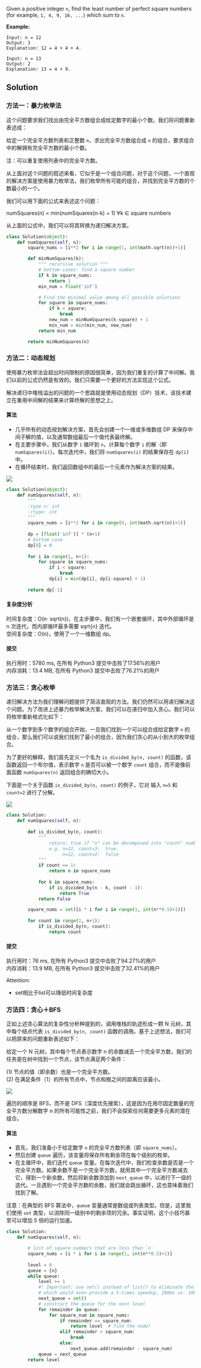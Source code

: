 Given a positive integer ```n```, find the least number of perfect square numbers (for example, ```1, 4, 9, 16, ...```) which sum to ```n```.

**Example:**
```
Input: n = 12
Output: 3 
Explanation: 12 = 4 + 4 + 4.

Input: n = 13
Output: 2
Explanation: 13 = 4 + 9.
```

## Solution
### 方法一：暴力枚举法

这个问题要求我们找出由完全平方数组合成给定数字的最小个数。我们将问题重新表述成：

给定一个完全平方数列表和正整数 ```n```，求出完全平方数组合成 ```n``` 的组合，要求组合中的解拥有完全平方数的最小个数。

注：可以重复使用列表中的完全平方数。

从上面对这个问题的叙述来看，它似乎是一个组合问题，对于这个问题，一个直观的解决方案是使用暴力枚举法，我们枚举所有可能的组合，并找到完全平方数的个数最小的一个。

我们可以用下面的公式来表述这个问题：

numSquares(n) = min(numSquares(n-k) + 1) ∀k ∈ square numbers

从上面的公式中，我们可以将其转换为递归解决方案。

```python
class Solution(object):
    def numSquares(self, n):
        square_nums = [i**2 for i in range(1, int(math.sqrt(n))+1)]

        def minNumSquares(k):
            """ recursive solution """
            # bottom cases: find a square number
            if k in square_nums:
                return 1
            min_num = float('inf')

            # Find the minimal value among all possible solutions
            for square in square_nums:
                if k < square:
                    break
                new_num = minNumSquares(k-square) + 1
                min_num = min(min_num, new_num)
            return min_num

        return minNumSquares(n)
```
### 方法二：动态规划

使用暴力枚举法会超出时间限制的原因很简单，因为我们重复的计算了中间解。我们以前的公式仍然是有效的。我们只需要一个更好的方法实现这个公式。

解决递归中堆栈溢出的问题的一个思路就是使用动态规划（DP）技术，该技术建立在重用中间解的结果来计算终解的思想之上。

#### 算法

- 几乎所有的动态规划解决方案，首先会创建一个一维或多维数组 DP 来保存中间子解的值，以及通常数组最后一个值代表最终解。
- 在主要步骤中，我们从数字 ```1``` 循环到 ```n```，计算每个数字 ```i``` 的解（即 ```numSquares(i)```）。每次迭代中，我们将 ```numSquares(i)``` 的结果保存在 ```dp[i]``` 中。
- 在循环结束时，我们返回数组中的最后一个元素作为解决方案的结果。

![](https://imgconvert.csdnimg.cn/aHR0cHM6Ly9waWMubGVldGNvZGUtY24uY29tL0ZpZ3VyZXMvMjc5LzI3OV9kcC5wbmc?x-oss-process=image/format,png)

```python
class Solution(object):
    def numSquares(self, n):
        """
        :type n: int
        :rtype: int
        """
        square_nums = [i**2 for i in range(0, int(math.sqrt(n))+1)]
        
        dp = [float('inf')] * (n+1)
        # bottom case
        dp[0] = 0
        
        for i in range(1, n+1):
            for square in square_nums:
                if i < square:
                    break
                dp[i] = min(dp[i], dp[i-square] + 1)
        
        return dp[-1]
```

#### 复杂度分析
时间复杂度：O(n⋅ sqrt(n))，在主步骤中，我们有一个嵌套循环，其中外部循环是 n 次迭代，而内部循环最多需要 sqrt{n} 迭代。  
空间复杂度：O(n)，使用了一个一维数组 dp。

#### 提交
执行用时：5780 ms, 在所有 Python3 提交中击败了17.56%的用户  
内存消耗：13.4 MB, 在所有 Python3 提交中击败了76.21%的用户

### 方法三：贪心枚举

递归解决方法为我们理解问题提供了简洁直观的方法。我们仍然可以用递归解决这个问题。为了改进上述暴力枚举解决方案，我们可以在递归中加入贪心。我们可以将枚举重新格式化如下：

从一个数字到多个数字的组合开始，一旦我们找到一个可以组合成给定数字 ```n``` 的组合，那么我们可以说我们找到了最小的组合，因为我们贪心的从小到大的枚举组合。

为了更好的解释，我们首先定义一个名为 ```is_divided_by(n, count)``` 的函数，该函数返回一个布尔值，表示数字 ```n``` 是否可以被一个数字 ```count``` 组合，而不是像前面函数 ```numSquares(n)``` 返回组合的确切大小。

下面是一个关于函数 ```is_divided_by(n, count)``` 的例子，它对 输入 ```n=5``` 和 ```count=2``` 进行了分解。

![](https://imgconvert.csdnimg.cn/aHR0cHM6Ly9waWMubGVldGNvZGUtY24uY29tL0ZpZ3VyZXMvMjc5LzI3OV9ncmVlZHkucG5n?x-oss-process=image/format,png)

```python
class Solution:
    def numSquares(self, n):
        
        def is_divided_by(n, count):
            """
                return: true if "n" can be decomposed into "count" number of perfect square numbers.
                e.g. n=12, count=3:  true.
                     n=12, count=2:  false
            """
            if count == 1:
                return n in square_nums
            
            for k in square_nums:
                if is_divided_by(n - k, count - 1):
                    return True
            return False

        square_nums = set([i * i for i in range(1, int(n**0.5)+1)])
    
        for count in range(1, n+1):
            if is_divided_by(n, count):
                return count
```

#### 提交
执行用时：76 ms, 在所有 Python3 提交中击败了94.27%的用户  
内存消耗：13.9 MB, 在所有 Python3 提交中击败了32.41%的用户

Attention:  
- set相比于list可以降低时间复杂度

### 方法四：贪心＋BFS

正如上述贪心算法的复杂性分析种提到的，调用堆栈的轨迹形成一颗 N 元树，其中每个结点代表 ```is_divided_by(n, count)``` 函数的调用。基于上述想法，我们可以把原来的问题重新表述如下：

给定一个 N 元树，其中每个节点表示数字 n 的余数减去一个完全平方数，我们的任务是在树中找到一个节点，该节点满足两个条件：

(1) 节点的值（即余数）也是一个完全平方数。  
(2) 在满足条件（1）的所有节点中，节点和根之间的距离应该最小。

![](https://imgconvert.csdnimg.cn/aHR0cHM6Ly9waWMubGVldGNvZGUtY24uY29tL0ZpZ3VyZXMvMjc5LzI3OV9ncmVlZHlfdHJlZS5wbmc?x-oss-process=image/format.png)

遍历的顺序是 BFS，而不是 DFS（深度优先搜索），这是因为在用尽固定数量的完全平方数分解数字 n 的所有可能性之前，我们不会探索任何需要更多元素的潜在组合。

#### 算法

- 首先，我们准备小于给定数字 ```n``` 的完全平方数列表（即 ```square_nums```）。
- 然后创建 ```queue``` 遍历，该变量将保存所有剩余项在每个级别的枚举。
- 在主循环中，我们迭代 ```queue``` 变量。在每次迭代中，我们检查余数是否是一个完全平方数。如果余数不是一个完全平方数，就用其中一个完全平方数减去它，得到一个新余数，然后将新余数添加到 ```next_queue``` 中，以进行下一级的迭代。一旦遇到一个完全平方数的余数，我们就会跳出循环，这也意味着我们找到了解。

注意：在典型的 BFS 算法中，```queue``` 变量通常是数组或列表类型。但是，这里我们使用 ```set``` 类型，以消除同一级别中的剩余项的冗余。事实证明，这个小技巧甚至可以增加 5 倍的运行加速。

```python
class Solution:
    def numSquares(self, n):

        # list of square numbers that are less than `n`
        square_nums = [i * i for i in range(1, int(n**0.5)+1)]
    
        level = 0
        queue = {n}
        while queue:
            level += 1
            #! Important: use set() instead of list() to eliminate the redundancy,
            # which would even provide a 5-times speedup, 200ms vs. 1000ms.
            next_queue = set()
            # construct the queue for the next level
            for remainder in queue:
                for square_num in square_nums:    
                    if remainder == square_num:
                        return level  # find the node!
                    elif remainder < square_num:
                        break
                    else:
                        next_queue.add(remainder - square_num)
            queue = next_queue
        return level
```

